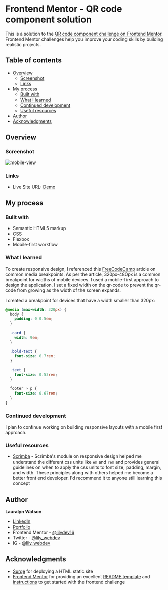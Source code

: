# Frontend Mentor - QR code component solution

This is a solution to the [QR code component challenge on Frontend Mentor](https://www.frontendmentor.io/challenges/qr-code-component-iux_sIO_H). Frontend Mentor challenges help you improve your coding skills by building realistic projects.

## Table of contents

- [Overview](#overview)
  - [Screenshot](#screenshot)
  - [Links](#links)
- [My process](#my-process)
  - [Built with](#built-with)
  - [What I learned](#what-i-learned)
  - [Continued development](#continued-development)
  - [Useful resources](#useful-resources)
- [Author](#author)
- [Acknowledgments](#acknowledgments)

## Overview

### Screenshot

![mobile-view](https://user-images.githubusercontent.com/93230374/197880592-7ab77f32-cecb-4437-a2d4-28fb395a6091.png)

### Links

<!-- - Solution URL: [Add solution URL here](https://your-solution-url.com) -->

- Live Site URL: [Demo](https://fixed-peace.surge.sh/)

## My process

### Built with

- Semantic HTML5 markup
- CSS
- Flexbox
- Mobile-first workflow

### What I learned

To create responsive design, I referenced this [FreeCodeCamp](https://www.freecodecamp.org/news/css-media-queries-breakpoints-media-types-standard-resolutions-and-more/) article on common media breakpoints. As per the article, 320px-480px is a common breakpoint for widths of mobile devices. I used a mobile-first approach to design the application. I set a fixed width on the qr-code to prevent the qr-code from growing as the width of the screen expands.

I created a breakpoint for devices that have a width smaller than 320px:

```css
@media (max-width: 320px) {
  body {
    padding: 0 0.5em;
  }

  .card {
    width: 9em;
  }

  .bold-text {
    font-size: 0.7rem;
  }

  .text {
    font-size: 0.53rem;
  }

  footer > p {
    font-size: 0.67rem;
  }
}
```

### Continued development

I plan to continue working on building responsive layouts with a mobile first approach.

### Useful resources

- [Scrimba](https://scrimba.com/learn/frontend) - Scrimba's module on responsive design helped me understand the different css units like `em` and `rem` and provides general guidelines on when to apply the css units to font size, padding, margin, and width. These principles along with others helped me become a better front end developer. I'd recommend it to anyone still learning this concept

## Author

**Lauralyn Watson**

- [LinkedIn](https://www.linkedin.com/in/lauralyn-watson/)
- [Portfolio](https://portfolio-lswatson16.vercel.app/)
- Frontend Mentor - [@lilydev16](https://www.frontendmentor.io/profile/lilydev16)
- Twitter - [@lily_webdev](https://www.twitter.com/lily_webdev)
- IG - [@lily_webdev](https://www.instagram.com/lily_webdev/?hl=en)

## Acknowledgments

- [Surge](https://surge.sh/) for deploying a HTML static site
- [Frontend Mentor](https://www.frontendmentor.io) for providing an excellent [README template](https://github.com/lilydev16/octo-brocolli/blob/main/qr-code-component-main/README-template.md) and [instructions](https://github.com/lilydev16/octo-brocolli/blob/main/qr-code-component-main/README-instructions.md) to get started with the frontend challenge
